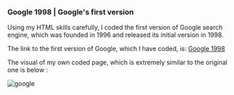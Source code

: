 ### Google 1998 | Google's first version
Using my HTML skills carefully, I coded the first version of Google search engine, which was founded in 1996 and released its initial version in 1998.

The link to the first version of Google, which I have coded, is: [Google 1998](https://web.archive.org/web/19981202230410if_/http://www.google.com/)

The visual of my own coded page, which is extremely similar to the original one is below :

![google](https://github.com/kubrayesilkaya/Patika.dev-Frontend-Web-Development/assets/93487264/deef9b14-e9f2-4ab1-ba61-f01ff24c090c)
